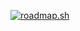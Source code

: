 [![roadmap.sh](https://roadmap.sh/card/tall/666680a4e724e39e4d54b406?variant=dark)](https://roadmap.sh)
